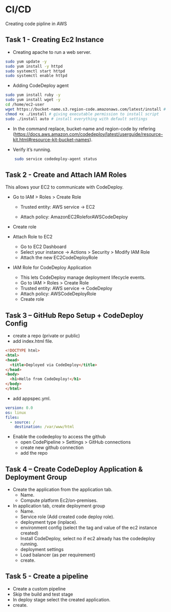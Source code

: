 # CI/CD

Creating code pipline in AWS

## Task 1 - Creating Ec2 Instance

- Creating apache to run a web server.
```bash
sudo yum update -y
sudo yum install -y httpd
sudo systemctl start httpd
sudo systemctl enable httpd
```
- Adding CodeDeploy agent
```bash
sudo yum install ruby -y
sudo yum install wget -y
cd /home/ec2-user
wget https://bucket-name.s3.region-code.amazonaws.com/latest/install # getting the code deploy agent
chmod +x ./install # giving executable permission to install script
sudo ./install auto # install everything with default settings
```
- In the command replace, bucket-name and region-code by refering (https://docs.aws.amazon.com/codedeploy/latest/userguide/resource-kit.html#resource-kit-bucket-names).

- Verify it’s running.
```bash
    sudo service codedeploy-agent status
```
## Task 2 - Create and Attach IAM Roles

This allows your EC2 to communicate with CodeDeploy.

- Go to IAM > Roles > Create Role

    - Trusted entity: AWS service → EC2

    - Attach policy: AmazonEC2RoleforAWSCodeDeploy

- Create role

- Attach Role to EC2
    -  Go to EC2 Dashboard
    -  Select your instance → Actions > Security > Modify IAM Role
    -  Attach the new EC2CodeDeployRole

- IAM Role for CodeDeploy Application
    - This lets CodeDeploy manage deployment lifecycle events.
    - Go to IAM > Roles > Create Role
    - Trusted entity: AWS service → CodeDeploy
    - Attach policy: AWSCodeDeployRole
    - Create role

## Task 3 – GitHub Repo Setup + CodeDeploy Config

- create a repo (private or public)
- add index.html file.
```html
<!DOCTYPE html>
<html>
<head>
  <title>Deployed via CodeDeploy</title>
</head>
<body>
  <h1>Hello from CodeDeploy!</h1>
</body>
</html>
```
- add appspec.yml.
```yml
version: 0.0
os: linux
files:
  - source: /
    destination: /var/www/html
```

- Enable the codedeploy to access the github
    - open CodePipeline > Settings > GitHub connections
    - create new github connection
    - add the repo

## Task 4 – Create CodeDeploy Application & Deployment Group

- Create the application from the application tab.
    - Name.
    - Compute platform Ec2/on-premises.
- In application tab, create deployment group
    - Name.
    - Service role (Add created code deploy role).
    - deployment type (inplace).
    - environment config (select the tag and value of the ec2 instance created)
    - Install CodeDeploy, select no if ec2 already has the codedeploy running.
    - deployment settings
    - Load balancer (as per requirement)
    - create.

## Task 5 - Create a pipeline
- Create a custom pipeline
- Skip the build and test stage
- In deploy stage select the created application.
- create.